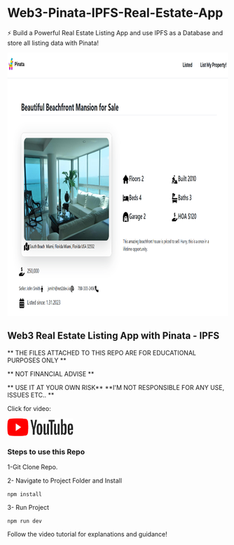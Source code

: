 # Web3-Pinata-IPFS-Real-Estate-App
⚡ Build a Powerful Real Estate Listing App and use IPFS as a Database and store all listing data with Pinata!

<img src="https://github.com/net2devcrypto/misc/blob/main/realestatelisting1.png" width="800" height="600">

<h2>Web3 Real Estate Listing App with Pinata - IPFS</h2>


** THE FILES ATTACHED TO THIS REPO ARE FOR EDUCATIONAL PURPOSES ONLY **

** NOT FINANCIAL ADVISE **

** USE IT AT YOUR OWN RISK** **I'M NOT RESPONSIBLE FOR ANY USE, ISSUES ETC.. **


Click for video:

<a href="https://youtu.be/J6GJVxyq4_Y" target="_blank"><img src="https://github.com/net2devcrypto/misc/blob/main/ytlogo2.png" width="150" height="40"></a> 


<h3>Steps to use this Repo</h3>


1-Git Clone Repo.

2- Navigate to Project Folder and Install

```shell
npm install
```

3- Run Project

```shell
npm run dev
```


Follow the video tutorial for explanations and guidance!
